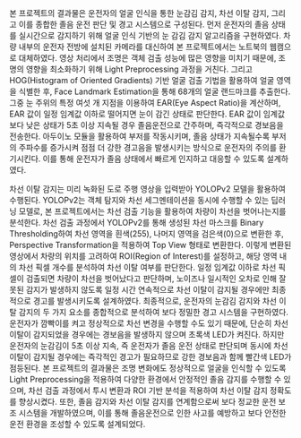 본 프로젝트의 결과물은 운전자의 얼굴 인식을 통한 눈감김 감지, 차선 이탈 감지, 그리고 이를 종합한 졸음 운전 판단  및 경고 시스템으로 구성된다.
 먼저 운전자의 졸음 상태를 실시간으로 감지하기 위해 얼굴 인식 기반의 눈 감김 감지 알고리즘을 구현하였다. 차량 내부의 운전자 전방에 설치된 카메라를 대신하여 본 프로젝트에서는 노트북의 웹캠으로 대체하였다. 영상 처리에서 조명은 객체 검출 성능에 많은 영향을 미치기 때문에, 조명의 영향을 최소화하기 위해 Light Preprocessing 과정을 거친다. 그리고 HOG(Histogram of Oriented Gradients) 기반 얼굴 검출 기법을 활용하여 얼굴 영역을 식별한 후, Face Landmark Estimation을 통해 68개의 얼굴 랜드마크를 추출한다. 그중 눈 주위의 특정 여섯 개 지점을 이용하여 EAR(Eye Aspect Ratio)을 계산하며, EAR 값이 일정 임계값 이하로 떨어지면 눈이 감긴 상태로 판단한다. EAR 값이 임계값보다 낮은 상태가 5초 이상 지속될 경우 졸음운전으로 간주하며, 즉각적으로 경보음을 전송한다. 아두이노 모듈을 활용하여 부저를 작동시키며, 졸음 상태가 지속될수록 부저의 주파수를 증가시켜 점점 더 강한 경고음을 발생시키는 방식으로 운전자의 주의를 환기시킨다. 이를 통해 운전자가 졸음 상태에서 빠르게 인지하고 대응할 수 있도록 설계하였다.

 
차선 이탈 감지는 미리 녹화된 도로 주행 영상을 입력받아 YOLOPv2 모델을 활용하여 수행된다. YOLOPv2는 객체 탐지와 차선 세그멘테이션을 동시에 수행할 수 있는 딥러닝 모델로, 본 프로젝트에서는 차선 검출 기능을 활용하여 차량이 차선을 벗어나는지를 분석한다. 차선 검출 과정에서 YOLOPv2를 통해 생성된 차선 마스크를 Binary Thresholding하여 차선 영역을 흰색(255), 나머지 영역을 검은색(0)으로 변환한 후, Perspective Transformation을 적용하여 Top View 형태로 변환한다. 이렇게 변환된 영상에서 차량의 위치를 고려하여 ROI(Region of Interest)를 설정하고, 해당 영역 내의 차선 픽셀 개수를 분석하여 차선 이탈 여부를 판단한다. 일정 임계값 이하로 차선 픽셀이 검출되면 차량이 차선을 벗어났다고 판단하며, 노이즈나 일시적인 오차로 인해 잘못된 감지가 발생하지 않도록 일정 시간 연속적으로 차선 이탈이 감지될 경우에만 최종적으로 경고를 발생시키도록 설계하였다.
 최종적으로, 운전자의 눈감김 감지와 차선 이탈 감지의 두 가지 요소를 종합적으로 분석하여 보다 정밀한 경고 시스템을 구현하였다. 운전자가 깜빡이를 켜고 정상적으로 차선 변경을 수행할 수도 있기 때문에, 단순히 차선 이탈이 감지되었을 경우에는 경보음을 발생하지 않으며 초록색 LED가 켜진다. 하지만 운전자의 눈감김이 5초 이상 지속, 즉 운전자가 졸음 운전 상태로 판단되며 동시에 차선 이탈이 감지될 경우에는 즉각적인 경고가 필요하므로 강한 경보음과 함께 빨간색 LED가 점등된다.
 본 프로젝트의 결과물은 조명 변화에도 정상적으로 얼굴을 인식할 수 있도록 Light Preprocessing을 적용하여 다양한 환경에서 안정적인 졸음 감지를 수행할 수 있으며, 차선 검출 과정에서 투시 변환과 ROI 기반 분석을 적용하여 차선 이탈 감지 정확도를 향상시켰다. 또한, 졸음 감지와 차선 이탈 감지를 연계함으로써 보다 정교한 운전 보조 시스템을 개발하였으며, 이를 통해 졸음운전으로 인한 사고를 예방하고 보다 안전한 운전 환경을 조성할 수 있도록 설계되었다.
